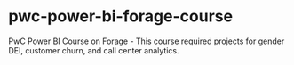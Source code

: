# pwc-power-bi-forage-course
PwC Power BI Course on Forage - This course required projects for gender DEI, customer churn, and call center analytics.
